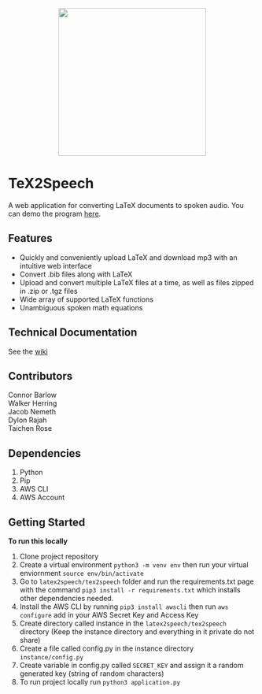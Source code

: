 <div style = 'text-align:center;'>
<img src="https://raw.githubusercontent.com/hutchresearch/latex2speech/main/tex2speech/static/tex2speech-logo.png" width="300" height="300" align = 'center' />
</div>

# TeX2Speech
A web application for converting LaTeX documents to spoken audio. You can demo the program [here](http://tex2speech.eba-mgbfwtgw.us-east-1.elasticbeanstalk.com/).

## Features
- Quickly and conveniently upload LaTeX and download mp3 with an intuitive web interface
- Convert .bib files along with LaTeX
- Upload and convert multiple LaTeX files at a time, as well as files zipped in .zip or .tgz files
- Wide array of supported LaTeX functions
- Unambiguous spoken math equations

## Technical Documentation
See the [wiki](https://github.com/hutchresearch/latex2speech/wiki)

## Contributors
Connor Barlow  
Walker Herring  
Jacob Nemeth  
Dylon Rajah  
Taichen Rose

## Dependencies
1. Python
2. Pip
3. AWS CLI
4. AWS Account

## Getting Started

**To run this locally**
1. Clone project repository
2. Create a virtual environment `python3 -m venv env` then run your virtual enviornment `source env/bin/activate`
3. Go to `latex2speech/tex2speech` folder and run the requirements.txt page with the command `pip3 install -r requirements.txt` which installs other dependencies needed.
4. Install the AWS CLI by running `pip3 install awscli` then run `aws configure` add in your AWS Secret Key and Access Key
5. Create directory called instance in the `latex2speech/tex2speech` directory (Keep the instance directory and everything in it private do not share)
5. Create a file called config.py in the instance directory `instance/config.py`
7. Create variable in config.py called `SECRET_KEY` and assign it a random generated key (string of random characters)
8. To run project locally run `python3 application.py`  
